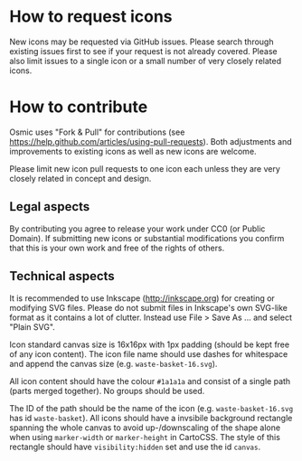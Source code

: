 # How to request icons
New icons may be requested via GitHub issues. Please search through existing issues first to see if your request is not already covered. Please also limit issues to a
single icon or a small number of very closely related icons.


# How to contribute

Osmic uses "Fork & Pull" for contributions (see https://help.github.com/articles/using-pull-requests). Both adjustments and improvements to existing icons as well as
new icons are welcome.

Please limit new icon pull requests to one icon each unless they are very closely related in concept and design.

## Legal aspects

By contributing you agree to release your work under CC0 (or Public Domain). If submitting new icons or substantial modifications you confirm that this is your own
work and free of the rights of others.

## Technical aspects

It is recommended to use Inkscape (http://inkscape.org) for creating or modifying SVG files. Please do not submit files in Inkscape's own SVG-like format as it contains
a lot of clutter. Instead use File > Save As ... and select "Plain SVG".

Icon standard canvas size is 16x16px with 1px padding (should be kept free of any icon content). The icon file name should use dashes for whitespace and append the canvas size (e.g. `waste-basket-16.svg`).

All icon content should have the colour `#1a1a1a` and consist of a single path (parts merged together). No groups should be used.

The ID of the path should be the name of the icon (e.g. `waste-basket-16.svg` has id `waste-basket`). All icons should have a invsibile background rectangle
spanning the whole canvas to avoid up-/downscaling of the shape alone when using `marker-width` or `marker-height` in CartoCSS. The style of this rectangle should have `visibility:hidden` set and
use the id `canvas`.

